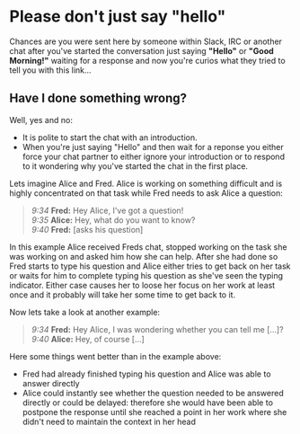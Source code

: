 # Please don't just say "hello"

Chances are you were sent here by someone within Slack, IRC or another chat after you've started the conversation just saying **"Hello"** or **"Good Morning!"** waiting for a response and now you're curios what they tried to tell you with this link...

## Have I done something wrong?

Well, yes and no:

- It is polite to start the chat with an introduction.
- When you're just saying "Hello" and then wait for a reponse you either force your chat partner to either ignore your introduction or to respond to it wondering why you've started the chat in the first place.

Lets imagine Alice and Fred. Alice is working on something difficult and is highly concentrated on that task while Fred needs to ask Alice a question:

> _9:34_ **Fred:** Hey Alice, I've got a question!  
> _9:35_ **Alice:** Hey, what do you want to know?  
> _9:40_ **Fred:** [asks his question]

In this example Alice received Freds chat, stopped working on the task she was working on and asked him how she can help. After she had done so Fred starts to type his question and Alice either tries to get back on her task or waits for him to complete typing his question as she've seen the typing indicator. Either case causes her to loose her focus on her work at least once and it probably will take her some time to get back to it.

Now lets take a look at another example:

> _9:34_ **Fred:** Hey Alice, I was wondering whether you can tell me [...]?  
> _9:40_ **Alice:** Hey, of course [...]

Here some things went better than in the example above:

- Fred had already finished typing his question and Alice was able to answer directly
- Alice could instantly see whether the question needed to be answered directly or could be delayed: therefore she would have been able to postpone the response until she reached a point in her work where she didn't need to maintain the context in her head
